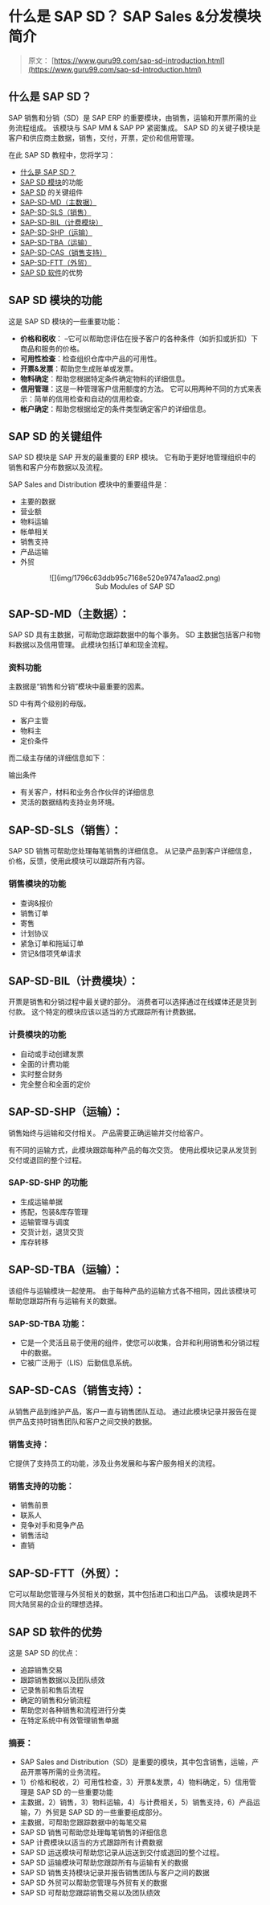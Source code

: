# 什么是 SAP SD？ SAP Sales &分发模块简介

> 原文： [https://www.guru99.com/sap-sd-introduction.html](https://www.guru99.com/sap-sd-introduction.html)

## 什么是 SAP SD？

SAP 销售和分销（SD）是 SAP ERP 的重要模块，由销售，运输和开票所需的业务流程组成。 该模块与 SAP MM & SAP PP 紧密集成。 SAP SD 的关键子模块是客户和供应商主数据，销售，交付，开票，定价和信用管理。

在此 SAP SD 教程中，您将学习：

*   [什么是 SAP SD？](#1)
*   [SAP SD 模块](#2)的功能
*   [SAP SD](#3) 的关键组件
*   [SAP-SD-MD（主数据）](#4)
*   [SAP-SD-SLS（销售）](#5)
*   [SAP-SD-BIL（计费模块）](#6)
*   [SAP-SD-SHP（运输）](#7)
*   [SAP-SD-TBA（运输）](#8)
*   [SAP-SD-CAS（销售支持）](#9)
*   [SAP-SD-FTT（外贸）](#10)
*   [SAP SD 软件](#11)的优势

## SAP SD 模块的功能

这是 SAP SD 模块的一些重要功能：

*   **价格和税收**： –它可以帮助您评估在授予客户的各种条件（如折扣或折扣）下商品和服务的价格。
*   **可用性检查**：检查组织仓库中产品的可用性。
*   **开票&发票**：帮助您生成账单或发票。
*   **物料确定**：帮助您根据特定条件确定物料的详细信息。
*   **信用管理**：这是一种管理客户信用额度的方法。 它可以用两种不同的方式来表示：简单的信用检查和自动的信用检查。
*   **帐户确定**：帮助您根据给定的条件类型确定客户的详细信息。

## SAP SD 的关键组件

SAP SD 模块是 SAP 开发的最重要的 ERP 模块。 它有助于更​​好地管理组织中的销售和客户分布数据以及流程。

SAP Sales and Distribution 模块中的重要组件是：

*   主要的数据
*   营业额
*   物料运输
*   帐单相关
*   销售支持
*   产品运输
*   外贸

<center>

<figure>![](img/1796c63ddb95c7168e520e9747a1aad2.png)

<figcaption style="display: table;">Sub Modules of SAP SD</figcaption>

</figure>

</center>

## SAP-SD-MD（主数据）：

SAP SD 具有主数据，可帮助您跟踪数据中的每个事务。 SD 主数据包括客户和物料数据以及信用管理。 此模块包括订单和现金流程。

### 资料功能

主数据是“销售和分销”模块中最重要的因素。

SD 中有两个级别的母版。

*   客户主管
*   物料主
*   定价条件

而二级主存储的详细信息如下：

输出条件

*   有关客户，材料和业务合作伙伴的详细信息
*   灵活的数据结构支持业务环境。

## SAP-SD-SLS（销售）：

SAP SD 销售可帮助您处理每笔销售的详细信息。 从记录产品到客户详细信息，价格，反馈，使用此模块可以跟踪所有内容。

### 销售模块的功能

*   查询&报价
*   销售订单
*   寄售
*   计划协议
*   紧急订单和拖延订单
*   贷记&借项凭单请求

## SAP-SD-BIL（计费模块）：

开票是销售和分销过程中最关键的部分。 消费者可以选择通过在线媒体还是货到付款。 这个特定的模块应该以适当的方式跟踪所有计费数据。

### 计费模块的功能

*   自动或手动创建发票
*   全面的计费功能
*   实时整合财务
*   完全整合和全面的定价

## SAP-SD-SHP（运输）：

销售始终与运输和交付相关。 产品需要正确运输并交付给客户。

有不同的运输方式，此模块跟踪每种产品的每次交货。 使用此模块记录从发货到交付或退回的整个过程。

### SAP-SD-SHP 的功能

*   生成运输单据
*   拣配，包装&库存管理
*   运输管理与调度
*   交货计划，退货交货
*   库存转移

## SAP-SD-TBA（运输）：

该组件与运输模块一起使用。 由于每种产品的运输方式各不相同，因此该模块可帮助您跟踪所有与运输有关的数据。

### SAP-SD-TBA 功能：

*   它是一个灵活且易于使用的组件，使您可以收集，合并和利用销售和分销过程中的数据。
*   它被广泛用于（LIS）后勤信息系统。

## SAP-SD-CAS（销售支持）：

从销售产品到维护产品，客户一直与销售团队互动。 通过此模块记录并报告在提供产品支持时销售团队和客户之间交换的数据。

### 销售支持：

它提供了支持员工的功能，涉及业务发展和与客户服务相关的流程。

### 销售支持的功能：

*   销售前景
*   联系人
*   竞争对手和竞争产品
*   销售活动
*   直销

## SAP-SD-FTT（外贸）：

它可以帮助您管理与外贸相关的数据，其中包括进口和出口产品。 该模块是跨不同大陆贸易的企业的理想选择。

## SAP SD 软件的优势

这是 SAP SD 的优点：

*   追踪销售交易
*   跟踪销售数据以及团队绩效
*   记录售前和售后流程
*   确定的销售和分销流程
*   帮助您对各种销售和流程进行分类
*   在特定系统中有效管理销售单据

### 摘要：

*   SAP Sales and Distribution（SD）是重要的模块，其中包含销售，运输，产品开票等所需的业务流程。
*   1）价格和税收，2）可用性检查，3）开票&发票，4）物料确定，5）信用管理是 SAP SD 的一些重要功能
*   主数据，2）销售，3）物料运输，4）与计费相关，5）销售支持，6）产品运输，7）外贸是 SAP SD 的一些重要组成部分。
*   主数据，可帮助您跟踪数据中的每笔交易
*   SAP SD 销售可帮助您处理每笔销售的详细信息
*   SAP 计费模块以适当的方式跟踪所有计费数据
*   SAP SD 运送模块可帮助您记录从运送到交付或退回的整个过程。
*   SAP SD 运输模块可帮助您跟踪所有与运输有关的数据
*   SAP SD 销售支持模块记录并报告销售团队与客户之间的数据
*   SAP SD 外贸可以帮助您管理与外贸有关的数据
*   SAP SD 可帮助您跟踪销售交易以及团队绩效